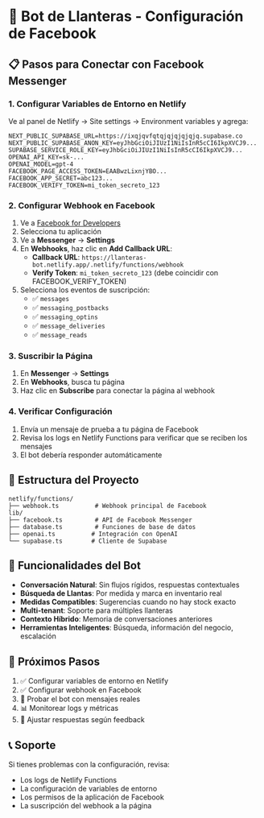 # 🤖 Bot de Llanteras - Configuración de Facebook

## 📋 Pasos para Conectar con Facebook Messenger

### 1. Configurar Variables de Entorno en Netlify

Ve al panel de Netlify → Site settings → Environment variables y agrega:

```
NEXT_PUBLIC_SUPABASE_URL=https://ixqjqvfqtqjqjqjqjqjq.supabase.co
NEXT_PUBLIC_SUPABASE_ANON_KEY=eyJhbGciOiJIUzI1NiIsInR5cCI6IkpXVCJ9...
SUPABASE_SERVICE_ROLE_KEY=eyJhbGciOiJIUzI1NiIsInR5cCI6IkpXVCJ9...
OPENAI_API_KEY=sk-...
OPENAI_MODEL=gpt-4
FACEBOOK_PAGE_ACCESS_TOKEN=EAABwzLixnjYBO...
FACEBOOK_APP_SECRET=abc123...
FACEBOOK_VERIFY_TOKEN=mi_token_secreto_123
```

### 2. Configurar Webhook en Facebook

1. Ve a [Facebook for Developers](https://developers.facebook.com/)
2. Selecciona tu aplicación
3. Ve a **Messenger** → **Settings**
4. En **Webhooks**, haz clic en **Add Callback URL**:
   - **Callback URL**: `https://llanteras-bot.netlify.app/.netlify/functions/webhook`
   - **Verify Token**: `mi_token_secreto_123` (debe coincidir con FACEBOOK_VERIFY_TOKEN)
5. Selecciona los eventos de suscripción:
   - ✅ `messages`
   - ✅ `messaging_postbacks`
   - ✅ `messaging_optins`
   - ✅ `message_deliveries`
   - ✅ `message_reads`

### 3. Suscribir la Página

1. En **Messenger** → **Settings**
2. En **Webhooks**, busca tu página
3. Haz clic en **Subscribe** para conectar la página al webhook

### 4. Verificar Configuración

1. Envía un mensaje de prueba a tu página de Facebook
2. Revisa los logs en Netlify Functions para verificar que se reciben los mensajes
3. El bot debería responder automáticamente

## 🔧 Estructura del Proyecto

```
netlify/functions/
├── webhook.ts          # Webhook principal de Facebook
lib/
├── facebook.ts         # API de Facebook Messenger
├── database.ts         # Funciones de base de datos
├── openai.ts          # Integración con OpenAI
└── supabase.ts        # Cliente de Supabase
```

## 🎯 Funcionalidades del Bot

- **Conversación Natural**: Sin flujos rígidos, respuestas contextuales
- **Búsqueda de Llantas**: Por medida y marca en inventario real
- **Medidas Compatibles**: Sugerencias cuando no hay stock exacto
- **Multi-tenant**: Soporte para múltiples llanteras
- **Contexto Híbrido**: Memoria de conversaciones anteriores
- **Herramientas Inteligentes**: Búsqueda, información del negocio, escalación

## 🚀 Próximos Pasos

1. ✅ Configurar variables de entorno en Netlify
2. ✅ Configurar webhook en Facebook
3. 🔄 Probar el bot con mensajes reales
4. 📊 Monitorear logs y métricas
5. 🎨 Ajustar respuestas según feedback

## 📞 Soporte

Si tienes problemas con la configuración, revisa:
- Los logs de Netlify Functions
- La configuración de variables de entorno
- Los permisos de la aplicación de Facebook
- La suscripción del webhook a la página